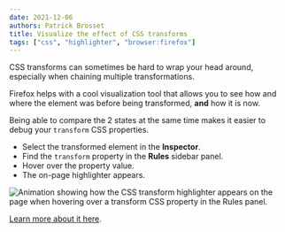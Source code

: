 ```yaml
---
date: 2021-12-06
authors: Patrick Brosset
title: Visualize the effect of CSS transforms
tags: ["css", "highlighter", "browser:firefox"]
---
```

CSS transforms can sometimes be hard to wrap your head around, especially when chaining multiple transformations.

Firefox helps with a cool visualization tool that allows you to see how and where the element was before being transformed, **and** how it is now.

Being able to compare the 2 states at the same time makes it easier to debug your `transform` CSS properties.

* Select the transformed element in the **Inspector**.
* Find the `transform` property in the **Rules** sidebar panel.
* Hover over the property value.
* The on-page highlighter appears.

![Animation showing how the CSS transform highlighter appears on the page when hovering over a transform CSS property in the Rules panel.](../../assets/img/visualize-css-transforms.gif)

[Learn more about it here](https://developer.mozilla.org/en-US/docs/Tools/Page_Inspector/How_to/Visualize_transforms).
